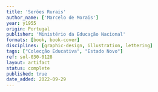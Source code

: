 ```yaml
---
title: 'Serões Rurais'
author_name: ['Marcelo de Morais']
year: y1955
origin: Portugal
publisher: 'Ministério da Educação Nacional'
formats: [book, book-cover]
disciplines: [graphic-design, illustration, lettering]
tags: ["Colecção Educativa", "Estado Novo"]
ref: sol-030-0128
layout: artifact
status: complete
published: true
date_added: 2022-09-29
---
```

